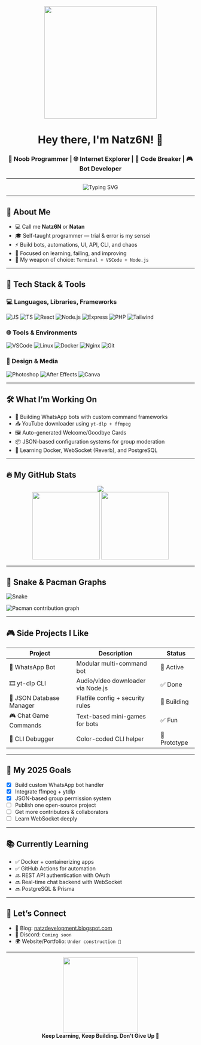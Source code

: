 <div align="center">
  <img src="https://i.pinimg.com/originals/44/27/57/442757cb859d28f896389b76fff1d758.gif" width="300px" />
  <h1 align="center">Hey there, I'm Natz6N! 👋</h1>
  <h3 align="center">🤖 Noob Programmer | 🌐 Internet Explorer | 🧪 Code Breaker | 🎮 Bot Developer</h3>
</div>

---

<p align="center">
  <img src="https://readme-typing-svg.herokuapp.com?font=Fira+Code&weight=500&pause=1000&center=true&width=435&lines=Amateur+Developer;Loves+to+Break+Things;Mostly+Learn+by+Doing;Always+Curious" alt="Typing SVG" />
</p>

---

## 🧠 About Me

- 💻 Call me **Natz6N** or **Natan**
- 🎓 Self-taught programmer — trial & error is my sensei
- ⚡ Build bots, automations, UI, API, CLI, and chaos
- 🎯 Focused on learning, failing, and improving
- 🧰 My weapon of choice: `Terminal + VSCode + Node.js`

---

## 🚀 Tech Stack & Tools

### 💻 Languages, Libraries, Frameworks

![JS](https://img.shields.io/badge/-JavaScript-F7DF1E?style=flat-square&logo=javascript&logoColor=000)
![TS](https://img.shields.io/badge/-TypeScript-3178C6?style=flat-square&logo=typescript&logoColor=fff)
![React](https://img.shields.io/badge/-React-61DAFB?style=flat-square&logo=react&logoColor=000)
![Node.js](https://img.shields.io/badge/-Node.js-339933?style=flat-square&logo=node.js&logoColor=fff)
![Express](https://img.shields.io/badge/-Express-000000?style=flat-square&logo=express&logoColor=fff)
![PHP](https://img.shields.io/badge/-PHP-777BB4?style=flat-square&logo=php&logoColor=fff)
![Tailwind](https://img.shields.io/badge/-Tailwind-38B2AC?style=flat-square&logo=tailwind-css&logoColor=fff)

### 🌐 Tools & Environments

![VSCode](https://img.shields.io/badge/-VSCode-007ACC?style=flat-square&logo=visual-studio-code&logoColor=fff)
![Linux](https://img.shields.io/badge/-Linux-FCC624?style=flat-square&logo=linux&logoColor=000)
![Docker](https://img.shields.io/badge/-Docker-2496ED?style=flat-square&logo=docker&logoColor=fff)
![Nginx](https://img.shields.io/badge/-Nginx-009639?style=flat-square&logo=nginx&logoColor=fff)
![Git](https://img.shields.io/badge/-Git-F05032?style=flat-square&logo=git&logoColor=fff)

### 🎨 Design & Media

![Photoshop](https://img.shields.io/badge/-Photoshop-31A8FF?style=flat-square&logo=adobe-photoshop&logoColor=fff)
![After Effects](https://img.shields.io/badge/-After_Effects-9999FF?style=flat-square&logo=adobe-after-effects&logoColor=fff)
![Canva](https://img.shields.io/badge/-Canva-00C4CC?style=flat-square&logo=canva&logoColor=fff)

---

## 🛠️ What I’m Working On

- 🤖 Building WhatsApp bots with custom command frameworks
- 📥 YouTube downloader using `yt-dlp + ffmpeg`
- 🖼️ Auto-generated Welcome/Goodbye Cards
- 📦 JSON-based configuration systems for group moderation
- 🧠 Learning Docker, WebSocket (Reverb), and PostgreSQL

---

## 🔥 My GitHub Stats

<div align="center">
  <img src="https://github-readme-streak-stats.herokuapp.com/?user=Natz6N&theme=radical" />
  <br />
  <img src="https://github-readme-stats.vercel.app/api?username=Natz6N&show_icons=true&theme=tokyonight&count_private=true" height="180"/>
  <img src="https://github-readme-stats.vercel.app/api/top-langs/?username=Natz6N&layout=compact&theme=tokyonight" height="180"/>
</div>

---

## 🐍 Snake & Pacman Graphs

![Snake](https://raw.githubusercontent.com/Natz6N/Natz6N/output/snake.svg)

<picture>
  <source media="(prefers-color-scheme: dark)" srcset="https://raw.githubusercontent.com/Natz6N/Natz6N/output/pacman-contribution-graph-dark.svg">
  <source media="(prefers-color-scheme: light)" srcset="https://raw.githubusercontent.com/Natz6N/Natz6N/output/pacman-contribution-graph.svg">
  <img alt="Pacman contribution graph" src="https://raw.githubusercontent.com/Natz6N/Natz6N/output/pacman-contribution-graph.svg">
</picture>

---

## 🎮 Side Projects I Like

| Project | Description | Status |
|--------|-------------|--------|
| 🤖 WhatsApp Bot | Modular multi-command bot | 🔧 Active |
| 🎞️ yt-dlp CLI | Audio/video downloader via Node.js | ✅ Done |
| 🧃 JSON Database Manager | Flatfile config + security rules | 🔧 Building |
| 🎮 Chat Game Commands | Text-based mini-games for bots | ✅ Fun |
| 🧪 CLI Debugger | Color-coded CLI helper | 🚧 Prototype |

---

## 🎯 My 2025 Goals

- [x] Build custom WhatsApp bot handler
- [x] Integrate ffmpeg + ytdlp
- [x] JSON-based group permission system
- [ ] Publish one open-source project
- [ ] Get more contributors & collaborators
- [ ] Learn WebSocket deeply

---

## 📚 Currently Learning

- ✅ Docker + containerizing apps
- ✅ GitHub Actions for automation
- 🔜 REST API authentication with OAuth
- 🔜 Real-time chat backend with WebSocket
- 🔜 PostgreSQL & Prisma

---

## 🤝 Let’s Connect

- 🧠 Blog: [natzdevelopment.blogspot.com](https://natzdevelopment.blogspot.com)
- 💬 Discord: `Coming soon`
- 🌍 Website/Portfolio: `Under construction 🚧`

---

<div align="center">
  <img src="https://media.giphy.com/media/LMcB8XospGZO8UQq87/giphy.gif" width="200" />
  <br />
  <strong>Keep Learning, Keep Building. Don’t Give Up 🚀</strong>
</div>

